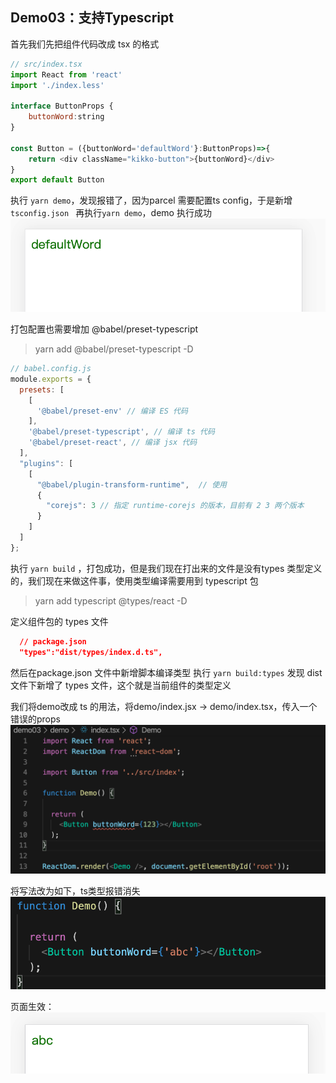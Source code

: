 ## Demo03：支持Typescript
首先我们先把组件代码改成 tsx 的格式
```js
// src/index.tsx
import React from 'react'
import './index.less'

interface ButtonProps {
    buttonWord:string
}

const Button = ({buttonWord='defaultWord'}:ButtonProps)=>{
    return <div className="kikko-button">{buttonWord}</div>
}
export default Button
```
执行 `yarn demo`，发现报错了，因为parcel 需要配置ts config，于是新增 `tsconfig.json `
再执行`yarn demo`，demo 执行成功
![20210220113828.png](https://raw.githubusercontent.com/coderzzp/cloud-image/main/vs-picgo20210220113828.png)

打包配置也需要增加 @babel/preset-typescript
> yarn add @babel/preset-typescript -D
```js
// babel.config.js
module.exports = {
  presets: [
    [
      '@babel/preset-env' // 编译 ES 代码
    ],
    '@babel/preset-typescript', // 编译 ts 代码
    '@babel/preset-react', // 编译 jsx 代码
  ],
  "plugins": [
    [
      "@babel/plugin-transform-runtime",  // 使用
      {
        "corejs": 3 // 指定 runtime-corejs 的版本，目前有 2 3 两个版本
      }
    ]
  ]
};

```
执行 `yarn build` ，打包成功，但是我们现在打出来的文件是没有types 类型定义的，我们现在来做这件事，使用类型编译需要用到 typescript 包
> yarn add typescript @types/react -D


定义组件包的 types 文件
```json
  // package.json
  "types":"dist/types/index.d.ts",
```

然后在package.json 文件中新增脚本编译类型
执行 `yarn build:types` 发现 dist 文件下新增了 types 文件，这个就是当前组件的类型定义

我们将demo改成 ts 的用法，将demo/index.jsx -> demo/index.tsx，传入一个错误的props
![20210220120430.png](https://raw.githubusercontent.com/coderzzp/cloud-image/main/vs-picgo20210220120430.png)

将写法改为如下，ts类型报错消失
![20210220120540.png](https://raw.githubusercontent.com/coderzzp/cloud-image/main/vs-picgo20210220120540.png)

页面生效：
![20210220120606.png](https://raw.githubusercontent.com/coderzzp/cloud-image/main/vs-picgo20210220120606.png)